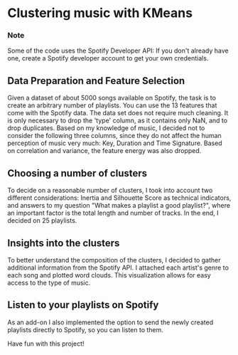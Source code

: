 # Clustering music with KMeans

### Note
Some of the code uses the Spotify Developer API: If you don't already have one, create a Spotify developer account to get your own credentials. 


## Data Preparation and Feature Selection
Given a dataset of about 5000 songs available on Spotify, the task is to create an arbitrary number of playlists. You can use the 13 features that come with the Spotify data. The data set does not require much cleaning. It is only necessary to drop the 'type' column, as it contains only NaN, and to drop duplicates. 
Based on my knowledge of music, I decided not to consider the following three columns, since they do not affect the human perception of music very much: Key, Duration and Time Signature. Based on correlation and variance, the feature energy was also dropped. 

## Choosing a number of clusters
To decide on a reasonable number of clusters, I took into account two different considerations: Inertia and Silhouette Score as technical indicators, and answers to my question "What makes a playlist a good playlist?", where an important factor is the total length and number of tracks. In the end, I decided on 25 playlists. 

## Insights into the clusters
To better understand the composition of the clusters, I decided to gather additional information from the Spotify API. I attached each artist's genre to each song and plotted word clouds. This visualization allows for easy access to the type of music. 

## Listen to your playlists on Spotify
As an add-on I also implemented the option to send the newly created playlists directly to Spotify, so you can listen to them. 

Have fun with this project! 





